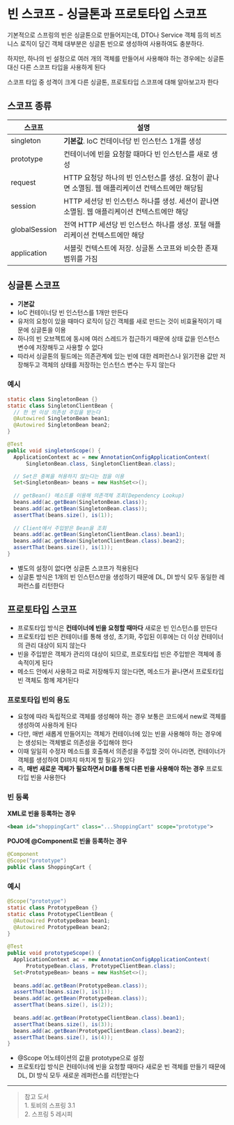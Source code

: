 빈 스코프 - 싱글톤과 프로토타입 스코프
========

기본적으로 스프링의 빈은 싱글톤으로 만들어지는데, DTO나 Service 객체 등의 비즈니스 로직이 담긴 객체 대부분은 싱글톤 빈으로 생성하여 사용하여도 충분하다.

하지만, 하나의 빈 설정으로 여러 개의 객체를 만들어서 사용해야 하는 경우에는 싱글톤 대신 다른 스코프 타입을 사용하게 된다

스코프 타입 중 성격이 크게 다른 싱글톤, 프로토타입 스코프에 대해 알아보고자 한다

## 스코프 종류

| 스코프 | 설명 |
|-|-|
| singleton | **기본값**. IoC 컨테이너당 빈 인스턴스 1개를 생성 |
| prototype | 컨테이너에 빈을 요청할 때마다 빈 인스턴스를 새로 생성 |
| request | HTTP 요청당 하나의 빈 인스턴스를 생성. 요청이 끝나면 소멸됨. 웹 애플리케이션 컨텍스트에만 해당됨 |
| session | HTTP 세션당 빈 인스턴스 하나를 생성. 세션이 끝나면 소멸됨. 웹 애플리케이션 컨텍스트에만 해당 |
| globalSession | 전역 HTTP 세션당 빈 인스턴스 하나를 생성. 포털 애플리케이션 컨텍스트에만 해당 |
| application | 서블릿 컨텍스트에 저장. 싱글톤 스코프와 비슷한 존재 범위를 가짐 |


## 싱글톤 스코프
- **기본값**
- IoC 컨테이너당 빈 인스턴스를 1개만 만든다
- 유저의 요청이 있을 때마다 로직이 담긴 객체를 새로 만드는 것이 비효율적이기 때문에 싱글톤을 이용
- 하나의 빈 오브젝트에 동시에 여러 스레드가 접근하기 때문에 상태 값을 인스턴스 변수에 저장해두고 사용할 수 없다
- 따라서 싱글톤의 필드에는 의존관계에 있는 빈에 대한 레퍼런스나 읽기전용 값만 저장해두고 객체의 상태를 저장하는 인스턴스 변수는 두지 않는다

### 예시
```java
static class SingletonBean {}
static class SingletonClientBean {
  // 한 번 이상 의존성 주입을 받는다
  @Autowired SingletonBean bean1;
  @Autowired SingletonBean bean2;
}

@Test
public void singletonScope() {
  ApplicationContext ac = new AnnotationConfigApplicationContext(
      SingletonBean.class, SingletonClientBean.class);

  // Set은 중복을 허용하지 않는다는 점을 이용
  Set<SingletonBean> beans = new HashSet<>();
  
  // getBean() 메소드를 이용해 의존객체 조회(Dependency Lookup)
  beans.add(ac.getBean(SingletonBean.class));
  beans.add(ac.getBean(SingletonBean.class));
  assertThat(beans.size(), is(1));
  
  // Client에서 주입받은 Bean을 조회
  beans.add(ac.getBean(SingletonClientBean.class).bean1);
  beans.add(ac.getBean(SingletonClientBean.class).bean2);
  assertThat(beans.size(), is(1));
}
```
- 별도의 설정이 없다면 싱글톤 스코프가 적용된다
- 싱글톤 방식은 1개의 빈 인스턴스만을 생성하기 때문에 DL, DI 방식 모두 동일한 레퍼런스를 리턴한다

## 프로토타입 스코프

- 프로토타입 방식은 **컨테이너에 빈을 요청할 때마다** 새로운 빈 인스턴스를 만든다
- 프로토타입 빈은 컨테이너를 통해 생성, 초기화, 주입된 이후에는 더 이상 컨테이너의 관리 대상이 되지 않는다
- 빈을 주입받은 객체가 관리의 대상이 되므로, 프로토타입 빈은 주입받은 객체에 종속적이게 된다
- 메소드 안에서 사용하고 따로 저장해두지 않는다면, 메소드가 끝나면서 프로토타입 빈 객체도 함께 제거된다


### 프로토타입 빈의 용도

- 요청에 따라 독립적으로 객체를 생성해야 하는 경우 보통은 코드에서 new로 객체를 생성하여 사용하게 된다
- 다만, 매번 새롭게 만들어지는 객체가 컨테이너에 있는 빈을 사용해야 하는 경우에는 생성되는 객체별로 의존성을 주입해야 한다
- 이때 일일히 수정자 메소드를 호출해서 의존성을 주입할 것이 아니라면, 컨테이너가 객체를 생성하여 DI까지 마치게 할 필요가 있다
- 즉, **매번 새로운 객체가 필요하면서 DI를 통해 다른 빈을 사용해야 하는 경우** 프로토타입 빈을 사용한다


### 빈 등록

**XML로 빈을 등록하는 경우**
```xml
<bean id="shoppingCart" class="...ShoppingCart" scope="prototype">
```

**POJO에 @Component로 빈을 등록하는 경우**
```java
@Component
@Scope("prototype")
public class ShoppingCart {
```

### 예시

```java
@Scope("prototype")
static class PrototypeBean {}
static class PrototypeClientBean {
  @Autowired PrototypeBean bean1;
  @Autowired PrototypeBean bean2;
}
  
@Test
public void prototypeScope() {
  ApplicationContext ac = new AnnotationConfigApplicationContext(
      PrototypeBean.class, PrototypeClientBean.class);
  Set<PrototypeBean> beans = new HashSet<>();
  
  beans.add(ac.getBean(PrototypeBean.class));
  assertThat(beans.size(), is(1));
  beans.add(ac.getBean(PrototypeBean.class));
  assertThat(beans.size(), is(2));
  
  beans.add(ac.getBean(PrototypeClientBean.class).bean1);
  assertThat(beans.size(), is(3));
  beans.add(ac.getBean(PrototypeClientBean.class).bean2);
  assertThat(beans.size(), is(4));
}
```
- @Scope 어노테이션의 값을 prototype으로 설정
- 프로토타입 방식은 컨테이너에 빈을 요청할 때마다 새로운 빈 객체를 만들기 때문에 DL, DI 방식 모두 새로운 레퍼런스를 리턴받는다

--------
> 참고 도서
><br/>1. 토비의 스프링 3.1
><br/>2. 스프링 5 레시피